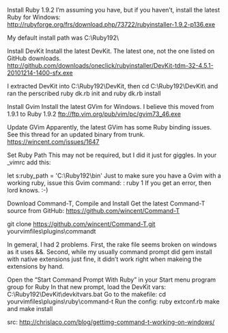  Install Ruby 1.9.2
I’m assuming you have, but if you haven’t, install the latest Ruby for Windows:
http://rubyforge.org/frs/download.php/73722/rubyinstaller-1.9.2-p136.exe

My default install path was C:\Ruby192\

Install DevKit
Install the latest DevKit. The latest one, not the one listed on GitHub downloads.
http://github.com/downloads/oneclick/rubyinstaller/DevKit-tdm-32-4.5.1-20101214-1400-sfx.exe

I extracted DevKit into C:\Ruby192\DevKit\, then cd C:\Ruby192\DevKit\ and ran the perscribed ruby dk.rb init and ruby dk.rb install

Install Gvim
Install the latest GVim for Windows. I believe this moved from 1.9.1 to Ruby 1.9.2
ftp://ftp.vim.org/pub/vim/pc/gvim73_46.exe

Update GVim
Apparently, the latest GVim has some Ruby binding issues. See this thread for an updated binary from trunk.
https://wincent.com/issues/1647

Set Ruby Path
This may not be required, but I did it just for giggles. In your _vimrc add this:

let s:ruby_path = 'C:\Ruby192\bin'
Just to make sure you have a Gvim with a working ruby, issue this Gvim command: : ruby 1
If you get an error, then lord knows. :-)

Download Command-T, Compile and Install
Get the latest Command-T source from GitHub:
https://github.com/wincent/Command-T

git clone https://github.com/wincent/Command-T.git yourvimfiles\plugins\commandt

In gemeral, I had 2 problems. First, the rake file seems broken on windows as it uses &&. Second, while my usually command prompt did gem install with native extensions just fine, it didn’t work right when makeing the extensions by hand.

Open the “Start Command Prompt With Ruby” in your Start menu program group for Ruby
In that new prompt, load the DevKit vars: C:\Ruby192\DevKit\devkitvars.bat
Go to the makefile: cd yourvimfiles\plugins\ruby\command-t
Run the config: ruby extconf.rb
make and make install

src: http://chrislaco.com/blog/gettimg-command-t-working-on-windows/
